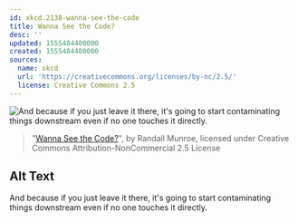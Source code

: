 ```yaml
---
id: xkcd.2138-wanna-see-the-code
title: Wanna See the Code?
desc: ''
updated: 1555484400000
created: 1555484400000
sources:
  name: xkcd
  url: 'https://creativecommons.org/licenses/by-nc/2.5/'
  license: Creative Commons 2.5
---
```

![And because if you just leave it there, it's going to start contaminating things downstream even if no one touches it directly.](https://imgs.xkcd.com/comics/wanna_see_the_code.png)
> "[Wanna See the Code?](https://xkcd.com/2138/)", by Randall Munroe, licensed under Creative Commons Attribution-NonCommercial 2.5 License

## Alt Text
And because if you just leave it there, it's going to start contaminating things downstream even if no one touches it directly.
